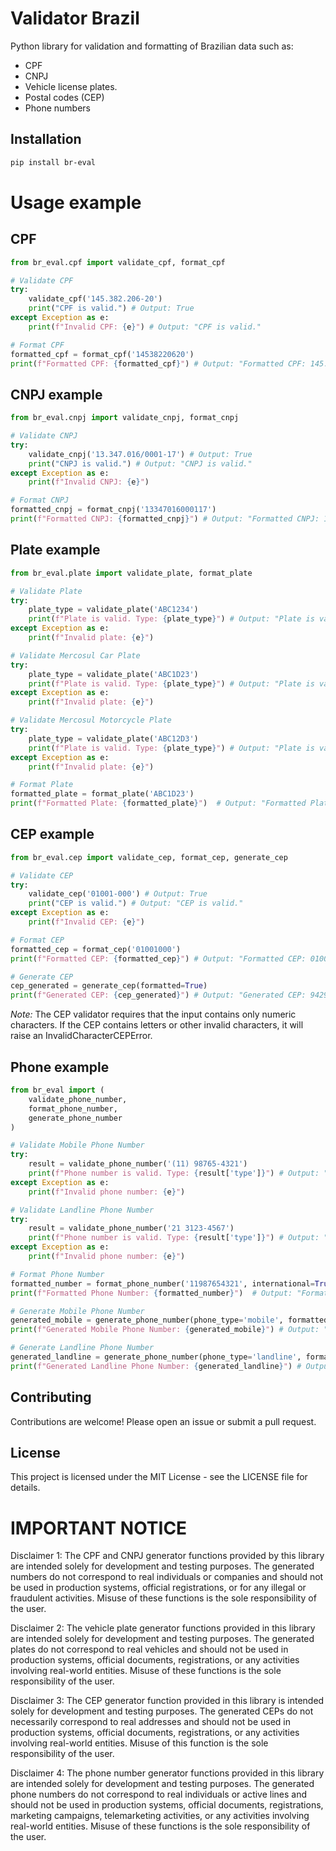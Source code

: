 # Validator Brazil

Python library for validation and formatting of Brazilian data such as:
- CPF
- CNPJ
- Vehicle license plates.
- Postal codes (CEP)
- Phone numbers

## Installation

```bash
pip install br-eval
```

# Usage example

## CPF

```python
from br_eval.cpf import validate_cpf, format_cpf

# Validate CPF
try:
    validate_cpf('145.382.206-20')
    print("CPF is valid.") # Output: True
except Exception as e:
    print(f"Invalid CPF: {e}") # Output: "CPF is valid."

# Format CPF
formatted_cpf = format_cpf('14538220620')
print(f"Formatted CPF: {formatted_cpf}") # Output: "Formatted CPF: 145.382.206-20"
```

## CNPJ example

```python
from br_eval.cnpj import validate_cnpj, format_cnpj

# Validate CNPJ
try:
    validate_cnpj('13.347.016/0001-17') # Output: True
    print("CNPJ is valid.") # Output: "CNPJ is valid."
except Exception as e:
    print(f"Invalid CNPJ: {e}")

# Format CNPJ
formatted_cnpj = format_cnpj('13347016000117')
print(f"Formatted CNPJ: {formatted_cnpj}") # Output: "Formatted CNPJ: 13.347.016/0001-17"
```

## Plate example

```python
from br_eval.plate import validate_plate, format_plate

# Validate Plate
try:
    plate_type = validate_plate('ABC1234')
    print(f"Plate is valid. Type: {plate_type}") # Output: "Plate is valid. Type: Old"
except Exception as e:
    print(f"Invalid plate: {e}")

# Validate Mercosul Car Plate
try:
    plate_type = validate_plate('ABC1D23')
    print(f"Plate is valid. Type: {plate_type}") # Output: "Plate is valid. Type: Mercosul Car"
except Exception as e:
    print(f"Invalid plate: {e}")

# Validate Mercosul Motorcycle Plate
try:
    plate_type = validate_plate('ABC12D3')
    print(f"Plate is valid. Type: {plate_type}") # Output: "Plate is valid. Type: Mercosul Motorcycle"
except Exception as e:
    print(f"Invalid plate: {e}")

# Format Plate
formatted_plate = format_plate('ABC1D23')
print(f"Formatted Plate: {formatted_plate}")  # Output: "Formatted Plate: ABC-1D23"
```

## CEP example

```python
from br_eval.cep import validate_cep, format_cep, generate_cep

# Validate CEP
try:
    validate_cep('01001-000') # Output: True
    print("CEP is valid.") # Output: "CEP is valid."
except Exception as e:
    print(f"Invalid CEP: {e}")

# Format CEP
formatted_cep = format_cep('01001000')
print(f"Formatted CEP: {formatted_cep}") # Output: "Formatted CEP: 01001-000"

# Generate CEP
cep_generated = generate_cep(formatted=True)
print(f"Generated CEP: {cep_generated}") # Output: "Generated CEP: 94296-250"
```
*Note:* The CEP validator requires that the input contains only numeric characters. If the CEP contains letters or other invalid characters, it will raise an InvalidCharacterCEPError.

## Phone example

```python
from br_eval import (
    validate_phone_number,
    format_phone_number,
    generate_phone_number
)

# Validate Mobile Phone Number
try:
    result = validate_phone_number('(11) 98765-4321')
    print(f"Phone number is valid. Type: {result['type']}") # Output: "Phone number is valid. Type: mobile"
except Exception as e:
    print(f"Invalid phone number: {e}")

# Validate Landline Phone Number
try:
    result = validate_phone_number('21 3123-4567')
    print(f"Phone number is valid. Type: {result['type']}") # Output: "Phone number is valid. Type: landline"
except Exception as e:
    print(f"Invalid phone number: {e}")

# Format Phone Number
formatted_number = format_phone_number('11987654321', international=True)
print(f"Formatted Phone Number: {formatted_number}")  # Output: "Formatted Phone Number: +55 (11) 98765-4321"

# Generate Mobile Phone Number
generated_mobile = generate_phone_number(phone_type='mobile', formatted=True)
print(f"Generated Mobile Phone Number: {generated_mobile}") # Output: "Generated Mobile Phone Number: (42) 93854-3966"

# Generate Landline Phone Number
generated_landline = generate_phone_number(phone_type='landline', formatted=True)
print(f"Generated Landline Phone Number: {generated_landline}") # Output: "Generated Landline Phone Number: (83) 2002-6976"
```

## Contributing

Contributions are welcome! Please open an issue or submit a pull request.

## License

This project is licensed under the MIT License - see the LICENSE file for details.

# IMPORTANT NOTICE

Disclaimer 1: The CPF and CNPJ generator functions provided by this library are intended solely for development and testing purposes. The generated numbers do not correspond to real individuals or companies and should not be used in production systems, official registrations, or for any illegal or fraudulent activities. Misuse of these functions is the sole responsibility of the user.

Disclaimer 2: The vehicle plate generator functions provided in this library are intended solely for development and testing purposes. The generated plates do not correspond to real vehicles and should not be used in production systems, official documents, registrations, or any activities involving real-world entities. Misuse of these functions is the sole responsibility of the user.

Disclaimer 3: The CEP generator function provided in this library is intended solely for development and testing purposes. The generated CEPs do not necessarily correspond to real addresses and should not be used in production systems, official documents, registrations, or any activities involving real-world entities. Misuse of this function is the sole responsibility of the user.

Disclaimer 4: The phone number generator functions provided in this library are intended solely for development and testing purposes. The generated phone numbers do not correspond to real individuals or active lines and should not be used in production systems, official documents, registrations, marketing campaigns, telemarketing activities, or any activities involving real-world entities. Misuse of these functions is the sole responsibility of the user.